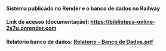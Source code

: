 #### Sistema publicado no Render e o banco de dados no Railway
#### Link de acesso (documentação): https://biblioteca-online-2s7u.onrender.com
#### Relatório banco de dados: [Relatorio - Banco de Dados.pdf](https://github.com/user-attachments/files/20594702/Relatorio.-.Banco.de.Dados.pdf)
